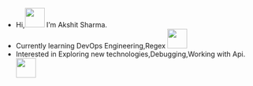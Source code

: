 - Hi,<img src="https://www.animatedimages.org/data/media/523/animated-hello-image-0025.gif" width=40px/> I’m Akshit Sharma.
- Currently learning DevOps Engineering,Regex <a href="https://www.animatedimages.org/cat-laptops-and-notebooks-585.htm"><img src="https://www.animatedimages.org/data/media/585/animated-laptop-and-notebook-image-0022.gif"  width=40px /></a> 
- Interested in Exploring new technologies,Debugging,Working with Api.<a href="https://www.animatedimages.org/cat-eyes-35.htm"><img src="https://www.animatedimages.org/data/media/35/animated-eye-image-0074.gif" border="0" width=40px /></a>


<!---
akshitsharrma/akshitsharrma is a ✨ special ✨ repository because its `README.md` (this file) appears on your GitHub profile.
You can click the Preview link to take a look at your changes.
--->
